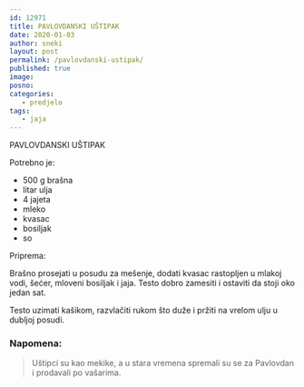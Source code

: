 ```yaml
---
id: 12971
title: PAVLOVDANSKI UŠTIPAK
date: 2020-01-03
author: sneki
layout: post
permalink: /pavlovdanski-ustipak/
published: true
image: 
posno: 
categories:
   - predjelo
tags:
   - jaja
---
```

PAVLOVDANSKI UŠTIPAK

Potrebno je:

* 500 g brašna 
* litar ulja 
* 4 jajeta
* mleko 
* kvasac
* bosiljak
* so

Priprema:

Brašno prosejati u posudu za mešenje, dodati kvasac rastopljen u mlakoj vodi, šećer, mloveni bosiljak i jaja. Testo dobro zamesiti i ostaviti da stoji oko jedan sat.

Testo uzimati kašikom, razvlačiti rukom što duže i pržiti na vrelom ulju u dubljoj posudi.

### Napomena:
> Uštipci su kao mekike, a u stara vremena spremali su se za Pavlovdan i prodavali po vašarima.

  

